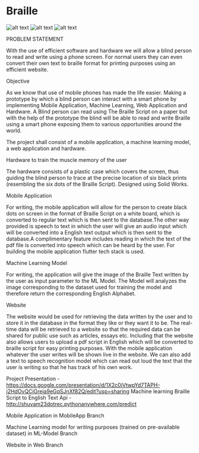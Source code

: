 # Braille

![alt text](https://www.google.com/url?sa=i&url=https%3A%2F%2Fmobilefirstplatform.ibmcloud.com%2Fblog%2F2018%2F10%2F16%2FIonic-MobileFirst-Blank-Screen%2F&psig=AOvVaw0kWY59-9zzTz4w8Ko0pvQA&ust=1681077236869000&source=images&cd=vfe&ved=0CBEQjRxqFwoTCJjmye6im_4CFQAAAAAdAAAAABAJ)
![alt text](https://www.google.com/url?sa=i&url=https%3A%2F%2Fdesignproject.io%2Fblog%2Fbest-practices-for-website-design-for-2023&psig=AOvVaw3AL5tbnV61Iz5uAt-t5SKo&ust=1681077316408000&source=images&cd=vfe&ved=0CBEQjRxqFwoTCMinupSjm_4CFQAAAAAdAAAAABAE)
![alt text](https://www.google.com/url?sa=i&url=https%3A%2F%2Fbuiltin.com%2Fartificial-intelligence%2Fmachine-learning-examples-applications&psig=AOvVaw1Vvi69CSeD26BHzBBiYn-F&ust=1681077340859000&source=images&cd=vfe&ved=0CBEQjRxqFwoTCJjeiaCjm_4CFQAAAAAdAAAAABAE)

</h>PROBLEM STATEMENT</h>

With the use of efficient software and hardware we will allow a blind person to read and write using a phone screen. For normal users they can even convert their own text to braille format for printing purposes using an efficient website.

</h>Objective</h>

As we know that use of mobile phones has made the life easier. Making a prototype by which a blind person can interact with a smart phone by implementing Mobile Application, Machine Learning, Web Application and Hardware. A Blind person can read using The Braille Script on a paper but with the help of the prototype the blind will be able to read and write Braille using a smart phone exposing them to various opportunities around the world. 

The project shall consist of a mobile application, a machine learning model, a web application and hardware.

</h> Hardware to train the muscle memory of the user </h>

The hardware consists of a plastic case which covers the screen, thus guiding the blind person to trace at the precise location of six black prints (resembling the six dots of the Braille Script).
Designed using Solid Works.

</h> Mobile Application </h>

For writing, the mobile application will allow for the person to create black dots on screen in the format of Braille Script on a white board, which is converted to regular text which is then sent to the database.The other way provided is speech to text in which the user will give an audio input which will be converted into a English text output which is then sent to the database.A complimentary feature includes reading in which the text of the pdf file is converted into speech which can be heard by the user.
For building the mobile application flutter tech stack is used.

</h> Machine Learning Model </h>

For writing, the application will give the image of the Braille Text written by the user as input parameter to the ML Model. The Model will analyzes the image corresponding to the dataset used for training the model and therefore return the corresponding English Alphabet.

</h> Website </h>

The website would be used for retrieving the data written by the user and to store it in the database in the format they like or they want it to be. The real-time data will be retrieved to a website so that the required data can be shared for public use such as articles, essays etc. Including that the website also allows users to upload a pdf script in English which will be converted to braille script for easy printing purposes. With the mobile application whatever the user writes will be shown live in the website. We can also add a text to speech recognition model which can read out loud the text that the user is writing so that he has track of his own work.

Project Presentation - https://docs.google.com/presentation/d/1X2c0iVtwpYd7TAPH-j2HdOvQCjGreja9eGqSJnXf82Q/edit?usp=sharing
Machine learning Braille Script to English Text Api - http://shuvam23dotrec.pythonanywhere.com/predict

Mobile Application in MobileApp Branch

Machine Learning model for writing purposes (trained on pre-available dataset) in ML-Model Branch

Website in Web Branch
